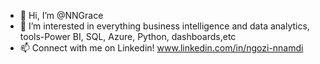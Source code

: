 - 👋 Hi, I’m @NNGrace
- 👀 I’m interested in everything business intelligence and data analytics, tools-Power BI, SQL, Azure, Python, dashboards,etc
- 📫 Connect with me on Linkedin! www.linkedin.com/in/ngozi-nnamdi

<!---
NNGrace/NNGrace is a ✨ special ✨ repository because its `README.md` (this file) appears on your GitHub profile.
You can click the Preview link to take a look at your changes.
--->
